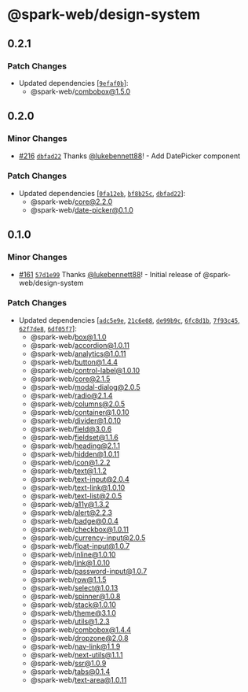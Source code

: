 # @spark-web/design-system

## 0.2.1

### Patch Changes

- Updated dependencies
  [[`9efaf0b`](https://github.com/brighte-labs/spark-web/commit/9efaf0bad5d620c6c33d52db307ed15fc51fe651)]:
  - @spark-web/combobox@1.5.0

## 0.2.0

### Minor Changes

- [#216](https://github.com/brighte-labs/spark-web/pull/216)
  [`dbfad22`](https://github.com/brighte-labs/spark-web/commit/dbfad220c84bb05ce5789baee6dad181dc9f7031)
  Thanks [@lukebennett88](https://github.com/lukebennett88)! - Add DatePicker
  component

### Patch Changes

- Updated dependencies
  [[`0fa12eb`](https://github.com/brighte-labs/spark-web/commit/0fa12eb3650ad260b2d19ebedb0602e0430cf384),
  [`bf8b25c`](https://github.com/brighte-labs/spark-web/commit/bf8b25cf0e41ec7776cd1f572b658f18d170e5d6),
  [`dbfad22`](https://github.com/brighte-labs/spark-web/commit/dbfad220c84bb05ce5789baee6dad181dc9f7031)]:
  - @spark-web/core@2.2.0
  - @spark-web/date-picker@0.1.0

## 0.1.0

### Minor Changes

- [#161](https://github.com/brighte-labs/spark-web/pull/161)
  [`57d1e99`](https://github.com/brighte-labs/spark-web/commit/57d1e996f3745dc22c3d9da7d0d7788ccae488af)
  Thanks [@lukebennett88](https://github.com/lukebennett88)! - Initial release
  of @spark-web/design-system

### Patch Changes

- Updated dependencies
  [[`adc5e9e`](https://github.com/brighte-labs/spark-web/commit/adc5e9e6c99acd117f3261edcefdb5573132441b),
  [`21c6e08`](https://github.com/brighte-labs/spark-web/commit/21c6e08e821ada32feea7c34f1bf451573b5023d),
  [`de99b9c`](https://github.com/brighte-labs/spark-web/commit/de99b9c7f72373bd1902cf67f5cfec9a1e1db01c),
  [`6fc8d1b`](https://github.com/brighte-labs/spark-web/commit/6fc8d1bc37e25d0cd622bc37f68a1d92eb5961b5),
  [`7f93c45`](https://github.com/brighte-labs/spark-web/commit/7f93c45bbae8c765e10df9d0dd7615473797749b),
  [`62f7de8`](https://github.com/brighte-labs/spark-web/commit/62f7de8a2e1df5ae088c093d3acdaa868d3f61fe),
  [`6df05f7`](https://github.com/brighte-labs/spark-web/commit/6df05f764e4181c140d6547d6b897d0210468f6a)]:
  - @spark-web/box@1.1.0
  - @spark-web/accordion@1.0.11
  - @spark-web/analytics@1.0.11
  - @spark-web/button@1.4.4
  - @spark-web/control-label@1.0.10
  - @spark-web/core@2.1.5
  - @spark-web/modal-dialog@2.0.5
  - @spark-web/radio@2.1.4
  - @spark-web/columns@2.0.5
  - @spark-web/container@1.0.10
  - @spark-web/divider@1.0.10
  - @spark-web/field@3.0.6
  - @spark-web/fieldset@1.1.6
  - @spark-web/heading@2.1.1
  - @spark-web/hidden@1.0.11
  - @spark-web/icon@1.2.2
  - @spark-web/text@1.1.2
  - @spark-web/text-input@2.0.4
  - @spark-web/text-link@1.0.10
  - @spark-web/text-list@2.0.5
  - @spark-web/a11y@1.3.2
  - @spark-web/alert@2.2.3
  - @spark-web/badge@0.0.4
  - @spark-web/checkbox@1.0.11
  - @spark-web/currency-input@2.0.5
  - @spark-web/float-input@1.0.7
  - @spark-web/inline@1.0.10
  - @spark-web/link@1.0.10
  - @spark-web/password-input@1.0.7
  - @spark-web/row@1.1.5
  - @spark-web/select@1.0.13
  - @spark-web/spinner@1.0.8
  - @spark-web/stack@1.0.10
  - @spark-web/theme@3.1.0
  - @spark-web/utils@1.2.3
  - @spark-web/combobox@1.4.4
  - @spark-web/dropzone@2.0.8
  - @spark-web/nav-link@1.1.9
  - @spark-web/next-utils@1.1.1
  - @spark-web/ssr@1.0.9
  - @spark-web/tabs@0.1.4
  - @spark-web/text-area@1.0.11

